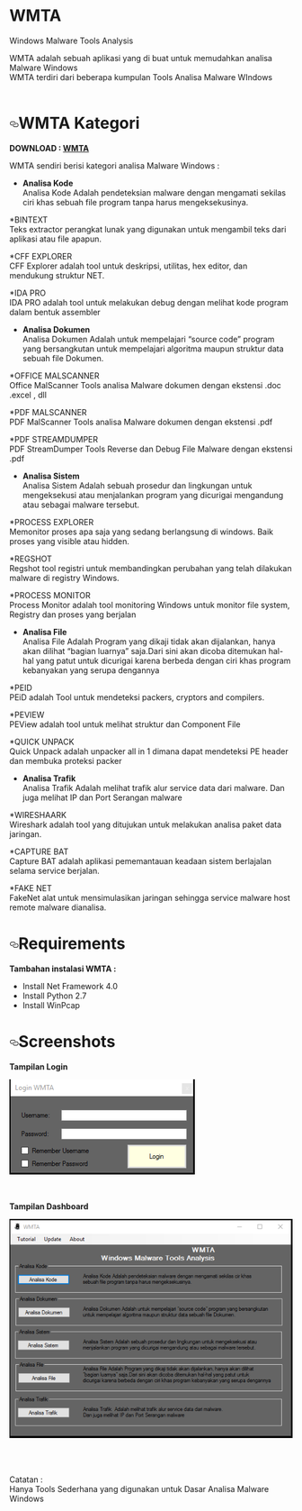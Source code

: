 # WMTA
Windows Malware Tools Analysis


WMTA adalah sebuah aplikasi yang di buat untuk memudahkan analisa Malware Windows<br>
WMTA terdiri dari beberapa kumpulan Tools Analisa Malware WIndows 
<br><br>

<h1><a id="user-content-wmta" class="anchor" href="#wmta" aria-hidden="true"><svg aria-hidden="true" class="octicon octicon-link" height="16" version="1.1" viewBox="0 0 16 16" width="16"><path fill-rule="evenodd" d="M4 9h1v1H4c-1.5 0-3-1.69-3-3.5S2.55 3 4 3h4c1.45 0 3 1.69 3 3.5 0 1.41-.91 2.72-2 3.25V8.59c.58-.45 1-1.27 1-2.09C10 5.22 8.98 4 8 4H4c-.98 0-2 1.22-2 2.5S3 9 4 9zm9-3h-1v1h1c1 0 2 1.22 2 2.5S13.98 12 13 12H9c-.98 0-2-1.22-2-2.5 0-.83.42-1.64 1-2.09V6.25c-1.09.53-2 1.84-2 3.25C6 11.31 7.55 13 9 13h4c1.45 0 3-1.69 3-3.5S14.5 6 13 6z"></path></svg></a>WMTA Kategori</h1>

<b> DOWNLOAD : <a href="https://drive.google.com/file/d/0B0NUJSUNzKWoWTQxai1ZYUp3M2M/">WMTA</a></b>

WMTA sendiri berisi kategori analisa Malware Windows : <br>


- <b>Analisa Kode </b> <br>
Analisa Kode Adalah pendeteksian malware dengan mengamati sekilas ciri khas sebuah file program tanpa harus mengeksekusinya.

*BINTEXT<br>
Teks extractor perangkat lunak yang  digunakan untuk mengambil teks dari aplikasi atau file apapun. 

*CFF EXPLORER<br>
CFF Explorer adalah tool untuk deskripsi, utilitas, hex editor, dan mendukung struktur NET.

*IDA PRO<br>
IDA PRO adalah tool untuk melakukan debug dengan melihat kode program dalam bentuk assembler

- <b>Analisa Dokumen</b> <br>
Analisa Dokumen Adalah untuk mempelajari “source code” program yang bersangkutan untuk mempelajari algoritma maupun struktur data sebuah file Dokumen.

*OFFICE MALSCANNER<br>
Office MalScanner Tools analisa Malware dokumen dengan ekstensi .doc .excel , dll

*PDF MALSCANNER<br>
PDF MalScanner Tools analisa Malware dokumen dengan ekstensi .pdf

*PDF STREAMDUMPER<br>
PDF StreamDumper Tools Reverse dan Debug File Malware dengan ekstensi .pdf

- <b>Analisa Sistem</b> <br>
Analisa Sistem Adalah sebuah prosedur dan lingkungan untuk mengeksekusi atau menjalankan program yang dicurigai mengandung atau sebagai malware tersebut.

*PROCESS EXPLORER<br>
Memonitor proses apa saja yang sedang berlangsung di windows. Baik proses yang visible atau hidden.

*REGSHOT<br>
Regshot tool registri untuk membandingkan perubahan yang telah dilakukan malware di registry Windows.

*PROCESS MONITOR<br>
Process Monitor adalah tool monitoring Windows untuk monitor file system, Registry dan proses yang berjalan

- <b>Analisa File</b> <br>
Analisa File Adalah Program yang dikaji tidak akan dijalankan, hanya akan dilihat “bagian luarnya” saja.Dari sini akan dicoba ditemukan hal-hal yang patut untuk dicurigai karena berbeda dengan ciri khas program kebanyakan yang serupa dengannya

*PEID<br>
PEiD adalah Tool untuk mendeteksi packers, cryptors and compilers.

*PEVIEW<br>
PEView adalah tool untuk melihat struktur dan Component File

*QUICK UNPACK<br>
Quick Unpack adalah unpacker all in 1 dimana dapat mendeteksi PE header dan membuka proteksi packer 

- <b>Analisa Trafik</b> <br>
Analisa Trafik  Adalah melihat trafik alur service data dari malware. Dan juga melihat IP dan Port Serangan malware

*WIRESHAARK<br>
Wireshark adalah tool yang ditujukan untuk melakukan analisa paket data jaringan. 

*CAPTURE BAT<br>
Capture BAT adalah aplikasi pememantauan keadaan sistem berlajalan selama service berjalan.

*FAKE NET<br>
FakeNet alat untuk mensimulasikan jaringan sehingga service malware host remote malware dianalisa.

<h1><a id="user-content-requirements" class="anchor" href="#requirements" aria-hidden="true"><svg aria-hidden="true" class="octicon octicon-link" height="16" version="1.1" viewBox="0 0 16 16" width="16"><path fill-rule="evenodd" d="M4 9h1v1H4c-1.5 0-3-1.69-3-3.5S2.55 3 4 3h4c1.45 0 3 1.69 3 3.5 0 1.41-.91 2.72-2 3.25V8.59c.58-.45 1-1.27 1-2.09C10 5.22 8.98 4 8 4H4c-.98 0-2 1.22-2 2.5S3 9 4 9zm9-3h-1v1h1c1 0 2 1.22 2 2.5S13.98 12 13 12H9c-.98 0-2-1.22-2-2.5 0-.83.42-1.64 1-2.09V6.25c-1.09.53-2 1.84-2 3.25C6 11.31 7.55 13 9 13h4c1.45 0 3-1.69 3-3.5S14.5 6 13 6z"></path></svg></a>Requirements</h1>

<b>Tambahan instalasi WMTA :</b> <br>

- Install Net Framework 4.0
- Install Python 2.7
- Install WinPcap

<h1><a id="user-content-screenshots" class="anchor" href="#screenshots" aria-hidden="true"><svg aria-hidden="true" class="octicon octicon-link" height="16" version="1.1" viewBox="0 0 16 16" width="16"><path fill-rule="evenodd" d="M4 9h1v1H4c-1.5 0-3-1.69-3-3.5S2.55 3 4 3h4c1.45 0 3 1.69 3 3.5 0 1.41-.91 2.72-2 3.25V8.59c.58-.45 1-1.27 1-2.09C10 5.22 8.98 4 8 4H4c-.98 0-2 1.22-2 2.5S3 9 4 9zm9-3h-1v1h1c1 0 2 1.22 2 2.5S13.98 12 13 12H9c-.98 0-2-1.22-2-2.5 0-.83.42-1.64 1-2.09V6.25c-1.09.53-2 1.84-2 3.25C6 11.31 7.55 13 9 13h4c1.45 0 3-1.69 3-3.5S14.5 6 13 6z"></path></svg></a>Screenshots</h1>


<b>Tampilan Login</b>
<p><a href="https://raw.githubusercontent.com/0xc1r3ng/WMTA/master/login.PNG" target="_blank"><img src="https://raw.githubusercontent.com/0xc1r3ng/WMTA/master/login.PNG" alt="Login"></a></p>
<br>

<b>Tampilan Dashboard</b>
<p><a href="https://raw.githubusercontent.com/0xc1r3ng/WMTA/master/Dashboard.PNG" target="_blank"><img src="https://raw.githubusercontent.com/0xc1r3ng/WMTA/master/Dashboard.PNG" alt="Dashboard"></a></p>
<br><br>

Catatan :<br>
Hanya Tools Sederhana yang digunakan untuk Dasar Analisa Malware Windows

